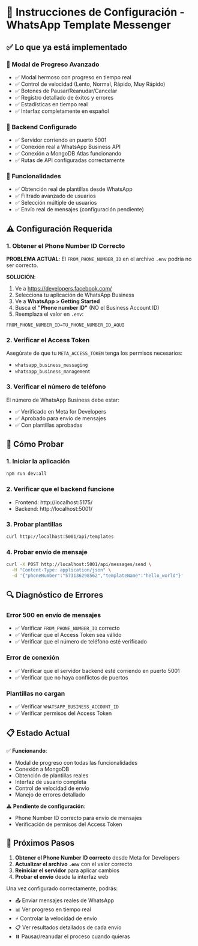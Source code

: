 # 🚀 Instrucciones de Configuración - WhatsApp Template Messenger

## ✅ Lo que ya está implementado

### 🎨 Modal de Progreso Avanzado
- ✅ Modal hermoso con progreso en tiempo real
- ✅ Control de velocidad (Lento, Normal, Rápido, Muy Rápido)
- ✅ Botones de Pausar/Reanudar/Cancelar
- ✅ Registro detallado de éxitos y errores
- ✅ Estadísticas en tiempo real
- ✅ Interfaz completamente en español

### 🔧 Backend Configurado
- ✅ Servidor corriendo en puerto 5001
- ✅ Conexión real a WhatsApp Business API
- ✅ Conexión a MongoDB Atlas funcionando
- ✅ Rutas de API configuradas correctamente

### 📱 Funcionalidades
- ✅ Obtención real de plantillas desde WhatsApp
- ✅ Filtrado avanzado de usuarios
- ✅ Selección múltiple de usuarios
- ✅ Envío real de mensajes (configuración pendiente)

## ⚠️ Configuración Requerida

### 1. Obtener el Phone Number ID Correcto

**PROBLEMA ACTUAL**: El `FROM_PHONE_NUMBER_ID` en el archivo `.env` podría no ser correcto.

**SOLUCIÓN**:
1. Ve a https://developers.facebook.com/
2. Selecciona tu aplicación de WhatsApp Business
3. Ve a **WhatsApp > Getting Started**
4. Busca el **"Phone number ID"** (NO el Business Account ID)
5. Reemplaza el valor en `.env`:

```env
FROM_PHONE_NUMBER_ID=TU_PHONE_NUMBER_ID_AQUI
```

### 2. Verificar el Access Token

Asegúrate de que tu `META_ACCESS_TOKEN` tenga los permisos necesarios:
- `whatsapp_business_messaging`
- `whatsapp_business_management`

### 3. Verificar el número de teléfono

El número de WhatsApp Business debe estar:
- ✅ Verificado en Meta for Developers
- ✅ Aprobado para envío de mensajes
- ✅ Con plantillas aprobadas

## 🚀 Cómo Probar

### 1. Iniciar la aplicación
```bash
npm run dev:all
```

### 2. Verificar que el backend funcione
- Frontend: http://localhost:5175/
- Backend: http://localhost:5001/

### 3. Probar plantillas
```bash
curl http://localhost:5001/api/templates
```

### 4. Probar envío de mensaje
```bash
curl -X POST http://localhost:5001/api/messages/send \
  -H "Content-Type: application/json" \
  -d '{"phoneNumber":"573136298562","templateName":"hello_world"}'
```

## 🔍 Diagnóstico de Errores

### Error 500 en envío de mensajes
- ✅ Verificar `FROM_PHONE_NUMBER_ID` correcto
- ✅ Verificar que el Access Token sea válido
- ✅ Verificar que el número de teléfono esté verificado

### Error de conexión
- ✅ Verificar que el servidor backend esté corriendo en puerto 5001
- ✅ Verificar que no haya conflictos de puertos

### Plantillas no cargan
- ✅ Verificar `WHATSAPP_BUSINESS_ACCOUNT_ID`
- ✅ Verificar permisos del Access Token

## 📋 Estado Actual

✅ **Funcionando**:
- Modal de progreso con todas las funcionalidades
- Conexión a MongoDB
- Obtención de plantillas reales
- Interfaz de usuario completa
- Control de velocidad de envío
- Manejo de errores detallado

⚠️ **Pendiente de configuración**:
- Phone Number ID correcto para envío de mensajes
- Verificación de permisos del Access Token

## 🎯 Próximos Pasos

1. **Obtener el Phone Number ID correcto** desde Meta for Developers
2. **Actualizar el archivo `.env`** con el valor correcto
3. **Reiniciar el servidor** para aplicar cambios
4. **Probar el envío** desde la interfaz web

Una vez configurado correctamente, podrás:
- 📤 Enviar mensajes reales de WhatsApp
- 📊 Ver progreso en tiempo real
- ⚡ Controlar la velocidad de envío
- 📋 Ver resultados detallados de cada envío
- ⏸️ Pausar/reanudar el proceso cuando quieras 